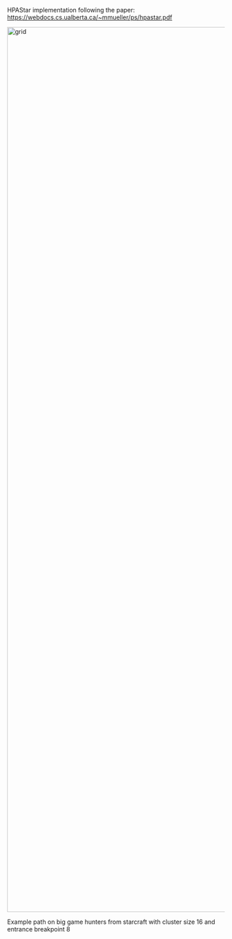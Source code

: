HPAStar implementation following the paper: https://webdocs.cs.ualberta.ca/~mmueller/ps/hpastar.pdf

<img width="2048" height="2048" alt="grid" src="https://github.com/user-attachments/assets/a91f0c9f-c779-47d5-9324-d35df0ecf6b0" />

Example path on big game hunters from starcraft with cluster size 16 and entrance breakpoint 8
